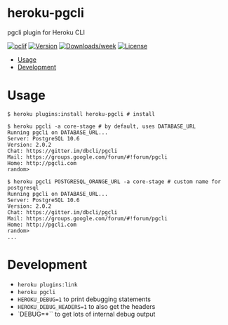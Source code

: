 heroku-pgcli
============

pgcli plugin for Heroku CLI

[![oclif](https://img.shields.io/badge/cli-oclif-brightgreen.svg)](https://oclif.io)
[![Version](https://img.shields.io/npm/v/heroku-pgcli.svg)](https://npmjs.org/package/heroku-pgcli)
[![Downloads/week](https://img.shields.io/npm/dw/heroku-pgcli.svg)](https://npmjs.org/package/heroku-pgcli)
[![License](https://img.shields.io/npm/l/heroku-pgcli.svg)](https://github.com/techgaun/heroku-pgcli/blob/master/package.json)

<!-- toc -->
* [Usage](#usage)
* [Development](#development)
<!-- tocstop -->
# Usage
<!-- usage -->
```sh-session
$ heroku plugins:install heroku-pgcli # install

$ heroku pgcli -a core-stage # by default, uses DATABASE_URL
Running pgcli on DATABASE_URL...
Server: PostgreSQL 10.6
Version: 2.0.2
Chat: https://gitter.im/dbcli/pgcli
Mail: https://groups.google.com/forum/#!forum/pgcli
Home: http://pgcli.com
random>

$ heroku pgcli POSTGRESQL_ORANGE_URL -a core-stage # custom name for postgresql
Running pgcli on DATABASE_URL...
Server: PostgreSQL 10.6
Version: 2.0.2
Chat: https://gitter.im/dbcli/pgcli
Mail: https://groups.google.com/forum/#!forum/pgcli
Home: http://pgcli.com
random>
...
```
<!-- usagestop -->

# Development

- `heroku plugins:link`
- `heroku pgcli`
- `HEROKU_DEBUG=1` to print debugging statements
- `HEROKU_DEBUG_HEADERS=1` to also get the headers
- `DEBUG=*`` to get lots of internal debug output
